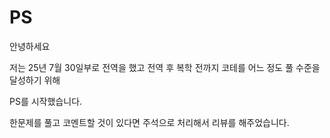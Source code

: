 # PS
안녕하세요

저는 25년 7월 30일부로 전역을 했고 전역 후 복학 전까지 코테를 어느 정도 풀 수준을 달성하기 위해 

PS를 시작했습니다.

한문제를 풀고 코멘트할 것이 있다면 주석으로 처리해서 리뷰를 해주었습니다.


